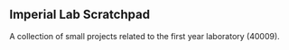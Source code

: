## Imperial Lab Scratchpad
A collection of small projects related to the first year laboratory (40009).
